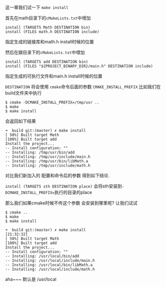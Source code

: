 这一章我们试一下 `make install`

首先在math目录下的`cMakeLists.txt`中增加
```
install (TARGETS Math DESTINATION bin)
install (FILES math.h DESTINATION include)
```
指定生成的链接库和math.h install时候的位置

然后在跟目录下的`cMakeLists.txt`中增加
```
install (TARGETS add DESTINATION bin)
install (FILES "${PROJECT_BINARY_DIR}/main.h" DESTINATION include)
```
指定生成的可执行文件和main.h install时候的位置

`DESTINATION` 将会使用 `cmake`命令后面的参数 `CMAKE_INSTALL_PREFIX`
比如我们在 build文件夹中执行 
```
$ cmake -DCMAKE_INSTALL_PREFIX=/tmp/usr ..
$ make
$ make install
```
会返回如下结果
```
➜  build git:(master) ✗ make install
[ 50%] Built target Math
[100%] Built target add
Install the project...
-- Install configuration: ""
-- Installing: /tmp/usr/bin/add
-- Installing: /tmp/usr/include/main.h
-- Installing: /tmp/usr/bin/libMath.a
-- Installing: /tmp/usr/include/math.h
```
对比我们新加入的 配置和命令后的参数 得到如下结论.

`install (TARGETS sth DESTINATION place)`
会将sth安装到`-DCMAKE_INSTALL_PREFIX=`执行的目录的place

那么我们如果cmake时候不传这个参数 会安装到哪里呢? 让我们试试
```
$ cmake ..
$ make
$ make install
```

```
➜  build git:(master) ✗ make install                                                                                                           [21:32:32]
[ 50%] Built target Math
[100%] Built target add
Install the project...
-- Install configuration: ""
-- Installing: /usr/local/bin/add
-- Installing: /usr/local/include/main.h
-- Installing: /usr/local/bin/libMath.a
-- Installing: /usr/local/include/math.h
```
aha~~~ 默认是 /usr/local